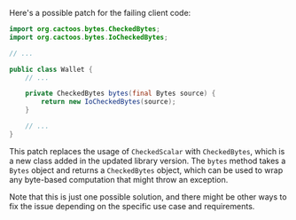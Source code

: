 Here's a possible patch for the failing client code:

```java
import org.cactoos.bytes.CheckedBytes;
import org.cactoos.bytes.IoCheckedBytes;

// ...

public class Wallet {
    // ...

    private CheckedBytes bytes(final Bytes source) {
        return new IoCheckedBytes(source);
    }

    // ...
}
```

This patch replaces the usage of `CheckedScalar` with `CheckedBytes`, which is a new class added in the updated library version. The `bytes` method takes a `Bytes` object and returns a `CheckedBytes` object, which can be used to wrap any byte-based computation that might throw an exception.

Note that this is just one possible solution, and there might be other ways to fix the issue depending on the specific use case and requirements.